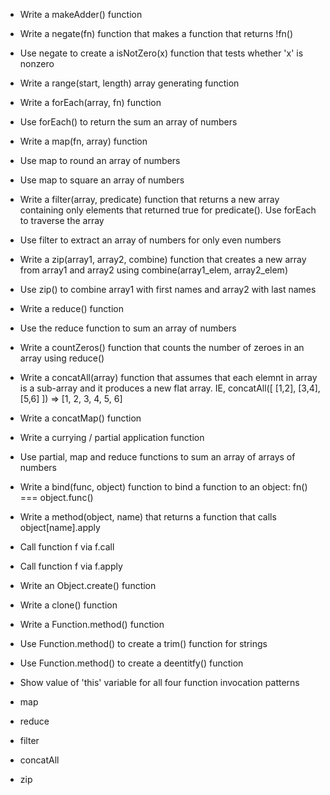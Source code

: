 - Write a makeAdder() function

- Write a negate(fn) function that makes a function that returns !fn()
- Use negate to create a isNotZero(x) function that tests whether 'x' is nonzero

- Write a range(start, length) array generating function

- Write a forEach(array, fn) function
- Use forEach() to return the sum an array of numbers

- Write a map(fn, array) function
- Use map to round an array of numbers
- Use map to square an array of numbers

- Write a filter(array, predicate) function that returns a new array containing only elements
  that returned true for predicate(). Use forEach to traverse the array
- Use filter to extract an array of numbers for only even numbers

- Write a zip(array1, array2, combine) function that creates a new array from array1 and array2 
  using combine(array1_elem, array2_elem)
- Use zip() to combine array1 with first names and array2 with last names

- Write a reduce() function
- Use the reduce function to sum an array of numbers
- Write a countZeros() function that counts the number of zeroes in an array using reduce()

- Write a concatAll(array) function that assumes that each elemnt in array is a sub-array
  and it produces a new flat array. IE,
  concatAll([ [1,2], [3,4], [5,6] ]) => [1, 2, 3, 4, 5, 6]
  
- Write a concatMap() function

- Write a currying / partial application function
- Use partial, map and reduce functions to sum an array of arrays of numbers

- Write a bind(func, object) function to bind a function to an object: fn() === object.func()
- Write a method(object, name) that returns a function that calls object[name].apply

- Call function f via f.call
- Call function f via f.apply

- Write an Object.create() function
- Write a clone() function

- Write a Function.method() function
- Use Function.method() to create a trim() function for strings
- Use Function.method() to create a deentitfy() function

- Show value of 'this' variable for all four function invocation patterns

- map
- reduce
- filter
- concatAll
- zip